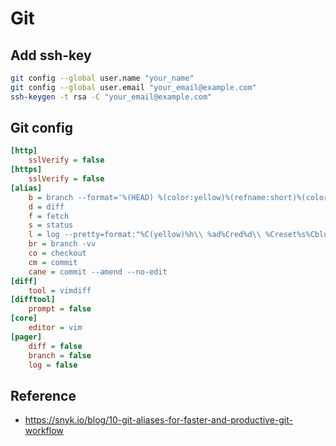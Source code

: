 # Git

## Add ssh-key

```bash
git config --global user.name "your_name"
git config --global user.email "your_email@example.com"
ssh-keygen -t rsa -C "your_email@example.com"
```

## Git config

```ini
[http]
    sslVerify = false
[https]
    sslVerify = false
[alias]
    b = branch --format='%(HEAD) %(color:yellow)%(refname:short)%(color:reset) - %(contents:subject) %(color:green)(%(committerdate:relative)) [%(authorname)]' --sort=-committerdate
    d = diff
    f = fetch
    s = status
    l = log --pretty=format:"%C(yellow)%h\\ %ad%Cred%d\\ %Creset%s%Cblue\\ [%an]" --decorate --date=short -12
    br = branch -vv
    co = checkout
    cm = commit
    cane = commit --amend --no-edit
[diff]
    tool = vimdiff
[difftool]
    prompt = false
[core]
    editor = vim
[pager]
    diff = false
    branch = false
    log = false
```

## Reference

- <https://snyk.io/blog/10-git-aliases-for-faster-and-productive-git-workflow>

